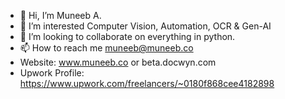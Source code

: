 - 👋 Hi, I’m Muneeb A.
- 👀 I’m interested Computer Vision, Automation, OCR & Gen-AI
- 💞️ I’m looking to collaborate on everything in python.
- 📫 How to reach me muneeb@muneeb.co
- Website: www.muneeb.co or beta.docwyn.com 
- Upwork Profile: https://www.upwork.com/freelancers/~0180f868cee4182898

<!---
OttomanZ/OttomanZ is a ✨ special ✨ repository because its `README.md` (this file) appears on your GitHub profile.
You can click the Preview link to take a look at your changes.
--->
